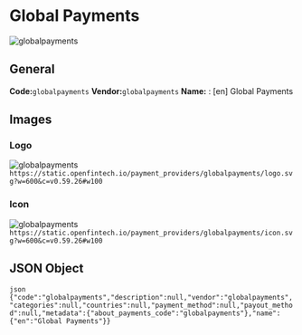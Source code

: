 # Global Payments 
![globalpayments](https://static.openfintech.io/payment_providers/globalpayments/logo.svg?w=600&c=v0.59.26#w100) 
## General 
**Code:**`globalpayments` 
**Vendor:**`globalpayments` 
**Name:** 
:	[en] Global Payments 
## Images 
### Logo 
![globalpayments](https://static.openfintech.io/payment_providers/globalpayments/logo.svg?w=600&c=v0.59.26#w100) 
``` https://static.openfintech.io/payment_providers/globalpayments/logo.svg?w=600&c=v0.59.26#w100 ``` 
### Icon 
![globalpayments](https://static.openfintech.io/payment_providers/globalpayments/icon.svg?w=600&c=v0.59.26#w100) 
``` https://static.openfintech.io/payment_providers/globalpayments/icon.svg?w=600&c=v0.59.26#w100 ``` 
## JSON Object 
```json {"code":"globalpayments","description":null,"vendor":"globalpayments","categories":null,"countries":null,"payment_method":null,"payout_method":null,"metadata":{"about_payments_code":"globalpayments"},"name":{"en":"Global Payments"}} ``` 
